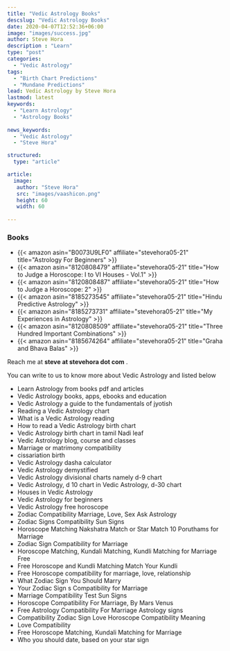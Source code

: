 ```yaml
---
title: "Vedic Astrology Books"
descslug: "Vedic Astrology Books"
date: 2020-04-07T12:52:36+06:00
image: "images/success.jpg"
author: Steve Hora
description : "Learn"
type: "post"
categories: 
  - "Vedic Astrology"
tags:
  - "Birth Chart Predictions"
  - "Mundane Predictions"
lead: Vedic Astrology by Steve Hora
lastmod: latest 
keywords:
  - "Learn Astrology"
  - "Astrology Books"
  
news_keywords:
  - "Vedic Astrology"
  - "Steve Hora"

structured:
  type: "article"

article:
  image:
   author: "Steve Hora"
   src: "images/vaashicon.png"
   height: 60
   width: 60
  
---
```


### Books

* {{< amazon asin="B0073U9LF0" affiliate="stevehora05-21" title="Astrology For Beginners" >}}
* {{< amazon asin="8120808479" affiliate="stevehora05-21" title="How to Judge a Horoscope: I to VI Houses - Vol.1" >}}
* {{< amazon asin="8120808487" affiliate="stevehora05-21" title="How to Judge a Horoscope: 2" >}}
* {{< amazon asin="8185273545" affiliate="stevehora05-21" title="Hindu Predictive Astrology" >}}
* {{< amazon asin="8185273731" affiliate="stevehora05-21" title="My Experiences in Astrology" >}}
* {{< amazon asin="8120808509" affiliate="stevehora05-21" title="Three Hundred Important Combinations" >}}
* {{< amazon asin="8185674264" affiliate="stevehora05-21" title="Graha and Bhava Balas" >}}

Reach me at  **steve at stevehora dot com** .

You can write to us to know more about Vedic Astrology and listed below

* Learn Astrology from books pdf and articles
* Vedic Astrology books, apps, ebooks and education
* Vedic Astrology a guide to the fundamentals of jyotish
* Reading a Vedic Astrology chart
* What is a Vedic Astrology reading
* How to read a Vedic Astrology birth chart
* Vedic Astrology birth chart in tamil Nadi leaf
* Vedic Astrology blog, course and classes
* Marriage or matrimony compatibility
* cissariation birth
* Vedic Astrology dasha calculator
* Vedic Astrology demystified
* Vedic Astrology divisional charts namely d-9 chart
* Vedic Astrology, d 10 chart in Vedic Astrology, d-30 chart
* Houses in Vedic Astrology
* Vedic Astrology for beginners
* Vedic Astrology free horoscope
* Zodiac Compatibility   Marriage, Love, Sex   Ask Astrology
* Zodiac Signs Compatibility   Sun Signs
* Horoscope Matching   Nakshatra Match or Star Match   10 Poruthams for Marriage
* Zodiac Sign Compatibility for Marriage
* Horoscope Matching, Kundali Matching, Kundli Matching for Marriage Free
* Free Horoscope and Kundli Matching   Match Your Kundli
* Free Horoscope compatibility for marriage, love, relationship
* What Zodiac Sign You Should Marry
* Your Zodiac Sign s Compatibility for Marriage
* Marriage Compatibility Test   Sun Signs
* Horoscope Compatibility For Marriage, By Mars   Venus
* Free Astrology Compatibility For Marriage   Astrology signs
* Compatibility Zodiac Sign Love Horoscope Compatibility Meaning
* Love Compatibility
* Free Horoscope Matching, Kundali Matching for Marriage
* Who you should date, based on your star sign
